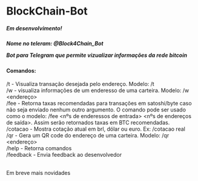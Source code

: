 # BlockChain-Bot
<h5>Em desenvolvimento!<h5>

Nome no teleram: @Block4Chain_Bot

Bot para Telegram que permite vizualizar informações da rede bitcoin

<h4>Comandos:</h4>

/t - Visualiza transação desejada pelo endereço. Modelo: /t <enderesso> <br>
/w - visualiza informações de um enderesso de uma carteira. Modelo: /w <endereço> <br>
/fee - Retorna taxas recomendadas para transações em satoshi/byte caso não seja enviado nenhum outro argumento. 
    O comando pode ser usado como o modelo: /fee <nºs de enderessos de entrada> <nºs de endereços de saída>. Assim serão
    retornados taxas em BTC recomendadas.<br>
/cotacao - Mostra cotação atual em brl, dólar ou euro. Ex: /cotacao real <br>
/qr - Gera um QR code do endereço de uma carteira. Modelo: /qr <endereço> <br>
/help - Retorna comandos<br>
/feedback - Envia feedback ao desenvolvedor 
<br><br>

Em breve mais novidades
